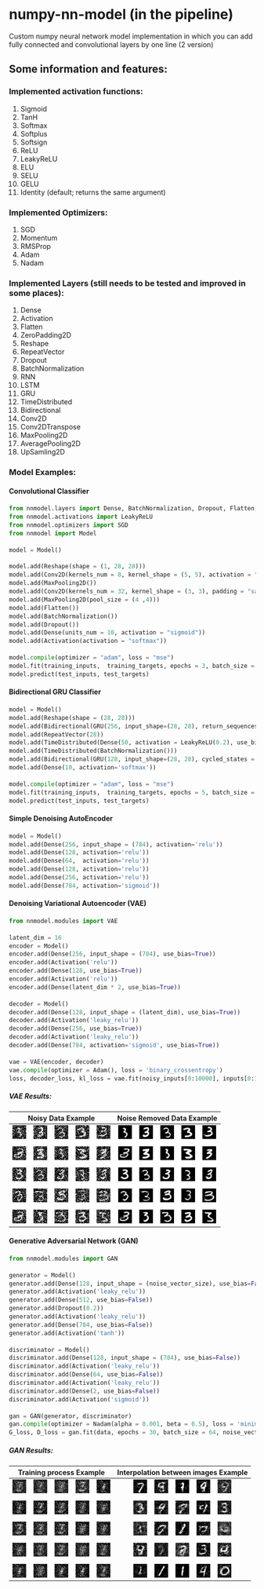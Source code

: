 # numpy-nn-model (in the pipeline)
Сustom numpy neural network model implementation in which you can add fully connected  and convolutional layers by one line (2 version)

## Some information and features:

### Implemented activation functions:
1) Sigmoid
2) TanH
3) Softmax
4) Softplus
5) Softsign
6) ReLU
7) LeakyReLU
8) ELU
9) SELU
10) GELU
11) Identity (default; returns the same argument)

### Implemented Optimizers:
1) SGD
2) Momentum
3) RMSProp
4) Adam
5) Nadam

### Implemented Layers (still needs to be tested and improved in some places):
1) Dense
2) Activation
3) Flatten
4) ZeroPadding2D
5) Reshape
6) RepeatVector
7) Dropout
8) BatchNormalization
9) RNN
10) LSTM
11) GRU
12) TimeDistributed
13) Bidirectional
14) Conv2D
15) Conv2DTranspose
16) MaxPooling2D
17) AveragePooling2D
18) UpSamling2D


### Model Examples:

#### Convolutional Classifier

```python
from nnmodel.layers import Dense, BatchNormalization, Dropout, Flatten, Reshape, Conv2D, MaxPooling2D, Activation
from nnmodel.activations import LeakyReLU
from nnmodel.optimizers import SGD
from nnmodel import Model

model = Model()

model.add(Reshape(shape = (1, 28, 28)))
model.add(Conv2D(kernels_num = 8, kernel_shape = (5, 5), activation = "relu"))
model.add(MaxPooling2D())
model.add(Conv2D(kernels_num = 32, kernel_shape = (3, 3), padding = "same", activation = LeakyReLU()))
model.add(MaxPooling2D(pool_size = (4 ,4)))
model.add(Flatten())
model.add(BatchNormalization())
model.add(Dropout())
model.add(Dense(units_num = 10, activation = "sigmoid"))
model.add(Activation(activation = "softmax"))

model.compile(optimizer = "adam", loss = "mse")
model.fit(training_inputs,  training_targets, epochs = 3, batch_size = 100)
model.predict(test_inputs, test_targets)
```

#### Bidirectional GRU Classifier
```python
model = Model()
model.add(Reshape(shape = (28, 28)))
model.add(Bidirectional(GRU(256, input_shape=(28, 28), return_sequences=False, cycled_states = True)))
model.add(RepeatVector(28))
model.add(TimeDistributed(Dense(50, activation = LeakyReLU(0.2), use_bias=False)))
model.add(TimeDistributed(BatchNormalization()))
model.add(Bidirectional(GRU(128, input_shape=(28, 28), cycled_states = True)))
model.add(Dense(10, activation='softmax'))

model.compile(optimizer = "adam", loss = "mse")
model.fit(training_inputs,  training_targets, epochs = 5, batch_size = 200)
model.predict(test_inputs, test_targets)
```

#### Simple Denoising AutoEncoder
```python
model = Model()
model.add(Dense(256, input_shape = (784), activation='relu'))
model.add(Dense(128, activation='relu'))
model.add(Dense(64,  activation='relu'))
model.add(Dense(128, activation='relu'))
model.add(Dense(256, activation='relu'))
model.add(Dense(784, activation='sigmoid'))
```

#### Denoising Variational Autoencoder (VAE)
```python
from nnmodel.modules import VAE

latent_dim = 16
encoder = Model()
encoder.add(Dense(256, input_shape = (784), use_bias=True))
encoder.add(Activation('relu'))
encoder.add(Dense(128, use_bias=True))
encoder.add(Activation('relu'))
encoder.add(Dense(latent_dim * 2, use_bias=True))

decoder = Model()
decoder.add(Dense(128, input_shape = (latent_dim), use_bias=True))
decoder.add(Activation('leaky_relu'))
decoder.add(Dense(256, use_bias=True))
decoder.add(Activation('leaky_relu'))
decoder.add(Dense(784, activation='sigmoid', use_bias=True))

vae = VAE(encoder, decoder)
vae.compile(optimizer = Adam(), loss = 'binary_crossentropy')
loss, decoder_loss, kl_loss = vae.fit(noisy_inputs[0:10000], inputs[0:10000], epochs = 100, batch_size = 100)
```
##### VAE Results:
Noisy Data Example | Noise Removed Data Example
:-------------------------:|:-------------------------:
![](https://raw.githubusercontent.com/AkiRusProd/numpy-nn-model/master/examples/autoencoder%20images/vae%20noised%20set%20of%20images.jpeg)  |  ![](https://raw.githubusercontent.com/AkiRusProd/numpy-nn-model/master/examples/autoencoder%20images/vae%20denoised%20set%20of%20images.jpeg)


#### Generative Adversarial Network (GAN)
```python
from nnmodel.modules import GAN

generator = Model()
generator.add(Dense(128, input_shape = (noise_vector_size), use_bias=False))
generator.add(Activation('leaky_relu'))
generator.add(Dense(512, use_bias=False))
generator.add(Dropout(0.2))
generator.add(Activation('leaky_relu'))
generator.add(Dense(784, use_bias=False))
generator.add(Activation('tanh'))

discriminator = Model()
discriminator.add(Dense(128, input_shape = (784), use_bias=False))
discriminator.add(Activation('leaky_relu'))
discriminator.add(Dense(64, use_bias=False))
discriminator.add(Activation('leaky_relu'))
discriminator.add(Dense(2, use_bias=False))
discriminator.add(Activation('sigmoid'))

gan = GAN(generator, discriminator)
gan.compile(optimizer = Nadam(alpha = 0.001, beta = 0.5), loss = 'minimax_crossentropy', each_epoch_predict={"mode": True, "num" : x_num * y_num})
G_loss, D_loss = gan.fit(data, epochs = 30, batch_size = 64, noise_vector_size = noise_vector_size)
```
##### GAN Results:
Training process Example | Interpolation between images Example
:-------------------------:|:-------------------------:
![](https://raw.githubusercontent.com/AkiRusProd/numpy-nn-model/master/examples/generated%20images/training%20process.gif)  |  ![](https://raw.githubusercontent.com/AkiRusProd/numpy-nn-model/master/examples/generated%20images/images%20latent%20dim.gif)


